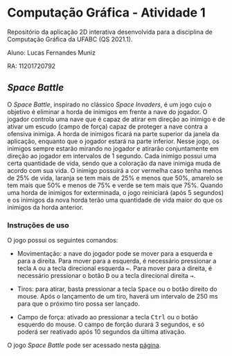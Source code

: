 # Computação Gráfica - Atividade 1

Repositório da aplicação 2D interativa desenvolvida para a disciplina de Computação Gráfica da UFABC (QS 2021.1).

Aluno: Lucas Fernandes Muniz

RA: 11201720792

##  *Space Battle*

O *Space Battle*, inspirado no clássico *Space Invaders*, é um jogo cujo o objetivo é eliminar a horda de inimigos em frente a nave do jogador. O jogador controla uma nave que é capaz de atirar em direção ao inimigo e de ativar um escudo (campo de força) capaz de proteger a nave contra a ofensiva inimiga. A horda de inimigos ficará na parte superior da janela da aplicação, enquanto que o jogador estará na parte inferior. Nesse jogo, os inimigos sempre estarão mirando no jogador e atirarão conjuntamente em direção ao jogador em intervalos de 1 segundo. Cada inimigo possui uma certa quantidade de vida, sendo que a coloração da nave inimiga muda de acordo com sua vida. O inimigo possuirá a cor vermelha caso tenha menos de 25% de vida, laranja se tem mais de 25% e menos que 50%, amarelo se tem mais que 50% e menos de 75% e verde se tem mais que 75%. Quando uma horda de inimigos for exterminada, o jogo reiniciará (após 5 segundos) e os inimigos da nova horda terão uma quantidade de vida maior do que os inimigos da horda anterior.


### Instruções de uso

O jogo possui os seguintes comandos:

* Movimentação: a nave do jogador pode se mover para a esquerda e para a direita. Para mover para a esquerda, é necessário pressionar a tecla <kbd>A</kbd> ou a tecla direcional esquerda <kbd>←</kbd>. Para mover para a direita, é necessário pressionar o botão <kbd>D</kbd> ou a tecla direcional direita <kbd>→</kbd>. 

* Tiros: para atirar, basta pressionar a tecla <kbd>Space</kbd> ou o botão direito do mouse. Após o lançamento de um tiro, haverá um intervalo de 250 ms para que o próximo tiro possa ser lançado.

* Campo de força: ativado ao pressionar a tecla <kbd>Ctrl</kbd> ou o botão esquerdo do mouse. O campo de forção durará 3 segundos, e só poderá ser reativado após 10 segundos da última ativação.

O jogo *Space Battle* pode ser acessado nesta [página](https://lucas-muniz.github.io/ComputacaoGrafica-abcgapps/spacebattle/).

